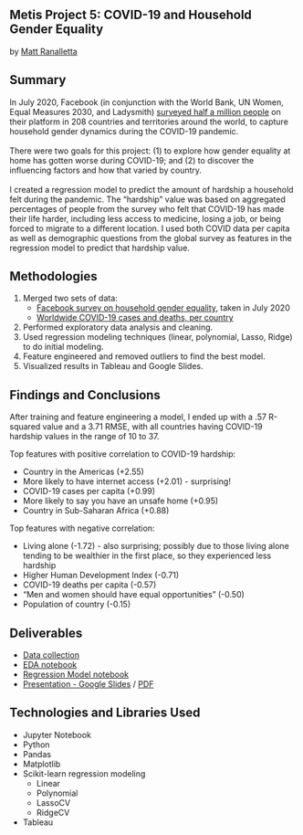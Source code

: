 ## Metis Project 5: COVID-19 and Household Gender Equality

by [Matt Ranalletta](https://www.linkedin.com/in/matthewranalletta/)

## Summary

In July 2020, Facebook (in conjunction with the World Bank, UN Women, Equal Measures 2030, and Ladysmith) [surveyed half a million people](https://dataforgood.fb.com/docs/gendersurveyreport/) on their platform in 208 countries and territories around the world, to capture household gender dynamics during the COVID-19 pandemic. 
<br><br>
There were two goals for this project: (1) to explore how gender equality at home has gotten worse during COVID-19; and (2) to discover the influencing factors and how that varied by country.
<br><br>
I created a regression model to predict the amount of hardship a household felt during the pandemic. The “hardship” value was based on aggregated percentages of people from the survey who felt that COVID-19 has made their life harder, including less access to medicine, losing a job, or being forced to migrate to a different location. I used both COVID data per capita as well as demographic questions from the global survey as features in the regression model to predict that hardship value.


## Methodologies

1. Merged two sets of data:
   - [Facebook survey on household gender equality](https://github.com/mattranalletta/05-gender-equality-COVID-19/blob/main/data/sog_agg_country.csv), taken in July 2020
   - [Worldwide COVID-19 cases and deaths, per country](https://github.com/mattranalletta/05-gender-equality-COVID-19/blob/main/data/owid-covid-data.csv)
2. Performed exploratory data analysis and cleaning.
3. Used regression modeling techniques (linear, polynomial, Lasso, Ridge) to do initial modeling.
4. Feature engineered and removed outliers to find the best model.
5. Visualized results in Tableau and Google Slides.

## Findings and Conclusions

After training and feature engineering a model, I ended up with a .57 R-squared value and a 3.71 RMSE, with all countries having COVID-19 hardship values in the range of 10 to 37.

Top features with positive correlation to COVID-19 hardship:
- Country in the Americas (+2.55)
- More likely to have internet access (+2.01) - surprising!
- COVID-19 cases per capita (+0.99)
- More likely to say you have an unsafe home (+0.95)
- Country in Sub-Saharan Africa (+0.88)

Top features with negative correlation:
- Living alone (-1.72) - also surprising; possibly due to those living alone tending to be wealthier in the first place, so they experienced less hardship
- Higher Human Development Index (-0.71)
- COVID-19 deaths per capita (-0.57)
- “Men and women should have equal opportunities” (-0.50)
- Population of country (-0.15)

## Deliverables

- [Data collection]()
- [EDA notebook](https://github.com/mattranalletta/05-gender-equality-COVID-19/blob/main/code/covid_EDA.ipynb)
- [Regression Model notebook](https://github.com/mattranalletta/05-gender-equality-COVID-19/blob/main/code/covid_regression.ipynb)
- [Presentation - Google Slides](https://docs.google.com/presentation/d/1vzg987GceCEmjcfCDQ6YUQ-qbpBd01dMGILZwP2vn5E/edit?usp=sharing) / [PDF](https://github.com/mattranalletta/05-gender-equality-COVID-19/blob/main/presentation/Household%20Gender%20Equality%20during%20COVID-19.pdf)

## Technologies and Libraries Used

- Jupyter Notebook
- Python
- Pandas
- Matplotlib
- Scikit-learn regression modeling
   - Linear 
   - Polynomial
   - LassoCV
   - RidgeCV
- Tableau
